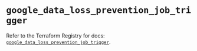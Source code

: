 # `google_data_loss_prevention_job_trigger`

Refer to the Terraform Registry for docs: [`google_data_loss_prevention_job_trigger`](https://registry.terraform.io/providers/hashicorp/google/6.18.0/docs/resources/data_loss_prevention_job_trigger).
